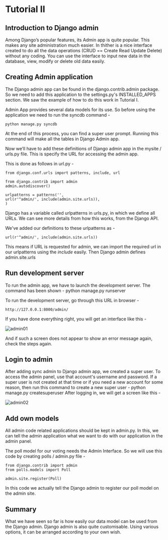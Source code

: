 # Tutorial II

## Introduction to Django admin 

Among Django’s popular features, its Admin app is quite popular. This makes any site administration much easier. In thither is a nice interface created to do all the data operations (CRUD == Create Read Update Delete) without any coding. You can use the interface to input new data in the database, view, modify or delete old data easily. 

## Creating Admin application 

The Django admin app can be found in the django.contrib.admin package. So we need to add this application to the settings.py's INSTALLED_APPS section. We saw the example of how to do this work in Tutorial I. 

Admin App provides several data models for its use. So before using the application we need to run the syncdb command -

	python manage.py syncdb

At the end of this process, you can find a super user prompt. Running this command will make all the tables in Django Admin app.

Now we’ll have to add these definitions of Django admin app in the mysite / urls.py file. This is specify the URL for accessing the admin app.

This is done as follows in url.py - 

	from django.conf.urls import patterns, include, url

	from django.contrib import admin
	admin.autodiscover()
	
	urlpatterns = patterns('',
	url(r'^admin/', include(admin.site.urls)),
	)

Django has a variable called urlpatterns in urls.py, in which we define all URLs. We can see more details from how this works, from the Django API.

We've added our definitions to these urlpatterns as - 

	url(r'^admin/', include(admin.site.urls))

This means if URL is requested for admin, we can import the required url in our urlpatterns using the *include* easily. Then Django admin defines admin.site.urls

## Run development server

To run the admin app, we have to launch the development server. The command has been shown -
	python manage.py runserver

To run the development server, go through this URL in browser - 

	http://127.0.0.1:8000/admin/

If you have done everything right, you will get an interface like this -

![admin01](https://cloud.githubusercontent.com/assets/20215525/25672958/5ed2b610-3053-11e7-8f23-64ca08242c52.png)

And if such a screen does not appear to show an error message again, check the steps again. 

## Login to admin

After adding sync admin to Django admin app, we created a super user. To access the admin panel, use that account's username and password. If a super user is not created at that time or if you need a new account for some reason, then run this command to create a new super user - 
	python manage.py createsuperuser
After logging in, we will get a screen like this -

![admin02](https://cloud.githubusercontent.com/assets/20215525/25673029/93100978-3053-11e7-81ba-2c3ae6566695.png)


## Add own models

All admin code related applications should be kept in admin.py. In this, we can tell the admin application what we want to do with our application in the admin panel.

The poll model for our voting needs the Admin Interface. So we will use this code by creating polls / admin.py file -

	from django.contrib import admin
	from polls.models import Poll

	admin.site.register(Poll) 

In this code we actually tell the Django admin to register our poll model on the admin site. 


## Summary 

What we have seen so far is how easily our data model can be used from the Django admin. Django admin is also quite customisable. Using various options, it can be arranged according to your own wish. 
